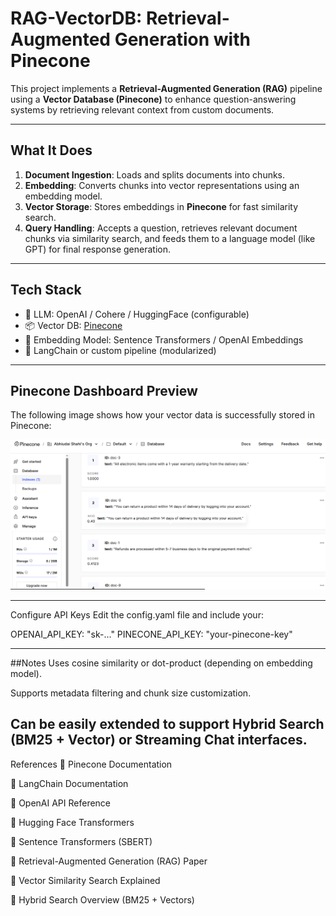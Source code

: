 #  RAG-VectorDB: Retrieval-Augmented Generation with Pinecone

This project implements a **Retrieval-Augmented Generation (RAG)** pipeline using a **Vector Database (Pinecone)** to enhance question-answering systems by retrieving relevant context from custom documents.

---

##  What It Does

1. **Document Ingestion**: Loads and splits documents into chunks.
2. **Embedding**: Converts chunks into vector representations using an embedding model.
3. **Vector Storage**: Stores embeddings in **Pinecone** for fast similarity search.
4. **Query Handling**: Accepts a question, retrieves relevant document chunks via similarity search, and feeds them to a language model (like GPT) for final response generation.

---

##  Tech Stack

- 🧠 LLM: OpenAI / Cohere / HuggingFace (configurable)
- 📦 Vector DB: [Pinecone](https://www.pinecone.io/)
- 🔎 Embedding Model: Sentence Transformers / OpenAI Embeddings
- 🧾 LangChain or custom pipeline (modularized)

---


##  Pinecone Dashboard Preview

The following image shows how your vector data is successfully stored in Pinecone:

![Pinecone Data Stored](./pinecone_data_stored.png)

---

Configure API Keys
Edit the config.yaml file and include your:

OPENAI_API_KEY: "sk-..."
PINECONE_API_KEY: "your-pinecone-key"

---
##Notes
Uses cosine similarity or dot-product (depending on embedding model).

Supports metadata filtering and chunk size customization.

Can be easily extended to support Hybrid Search (BM25 + Vector) or Streaming Chat interfaces.
---
References
🔗 Pinecone Documentation

🔗 LangChain Documentation

🔗 OpenAI API Reference

🔗 Hugging Face Transformers

🔗 Sentence Transformers (SBERT)

🔗 Retrieval-Augmented Generation (RAG) Paper

🔗 Vector Similarity Search Explained

🔗 Hybrid Search Overview (BM25 + Vectors)

